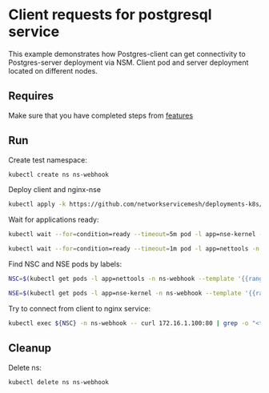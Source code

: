 # Client requests for postgresql service

This example demonstrates how Postgres-client can get connectivity to Postgres-server deployment via NSM.
Client pod and server deployment located on different nodes.


## Requires

Make sure that you have completed steps from [features](../)

## Run

Create test namespace:
```bash
kubectl create ns ns-webhook
```

Deploy client and nginx-nse
```bash
kubectl apply -k https://github.com/networkservicemesh/deployments-k8s/examples/features/webhook?ref=541ad81b8e758ff931d8f697076fc16a6d393231
```

Wait for applications ready:
```bash
kubectl wait --for=condition=ready --timeout=5m pod -l app=nse-kernel -n ns-webhook
```
```bash
kubectl wait --for=condition=ready --timeout=1m pod -l app=nettools -n ns-webhook
```

Find NSC and NSE pods by labels:
```bash
NSC=$(kubectl get pods -l app=nettools -n ns-webhook --template '{{range .items}}{{.metadata.name}}{{"\n"}}{{end}}')
```
```bash
NSE=$(kubectl get pods -l app=nse-kernel -n ns-webhook --template '{{range .items}}{{.metadata.name}}{{"\n"}}{{end}}')
```

Try to connect from client to nginx service:
```bash
kubectl exec ${NSC} -n ns-webhook -- curl 172.16.1.100:80 | grep -o "<title>Welcome to nginx!</title>"
```

## Cleanup

Delete ns:
```bash
kubectl delete ns ns-webhook
```
